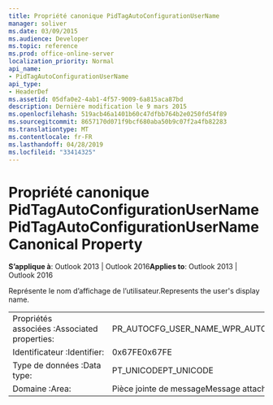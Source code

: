 ```yaml
---
title: Propriété canonique PidTagAutoConfigurationUserName
manager: soliver
ms.date: 03/09/2015
ms.audience: Developer
ms.topic: reference
ms.prod: office-online-server
localization_priority: Normal
api_name:
- PidTagAutoConfigurationUserName
api_type:
- HeaderDef
ms.assetid: 05dfa0e2-4ab1-4f57-9009-6a815aca87bd
description: Dernière modification le 9 mars 2015
ms.openlocfilehash: 519acb46a1401b60c47dfbb764b2e0250fd54f89
ms.sourcegitcommit: 8657170d071f9bcf680aba50b9c07f2a4fb82283
ms.translationtype: MT
ms.contentlocale: fr-FR
ms.lasthandoff: 04/28/2019
ms.locfileid: "33414325"
---
```

# <a name="pidtagautoconfigurationusername-canonical-property"></a><span data-ttu-id="6e351-103">Propriété canonique PidTagAutoConfigurationUserName</span><span class="sxs-lookup"><span data-stu-id="6e351-103">PidTagAutoConfigurationUserName Canonical Property</span></span>

  
  
<span data-ttu-id="6e351-104">**S’applique à**: Outlook 2013 | Outlook 2016</span><span class="sxs-lookup"><span data-stu-id="6e351-104">**Applies to**: Outlook 2013 | Outlook 2016</span></span> 
  
<span data-ttu-id="6e351-105">Représente le nom d’affichage de l’utilisateur.</span><span class="sxs-lookup"><span data-stu-id="6e351-105">Represents the user's display name.</span></span>
  
|||
|:-----|:-----|
|<span data-ttu-id="6e351-106">Propriétés associées :</span><span class="sxs-lookup"><span data-stu-id="6e351-106">Associated properties:</span></span>  <br/> |<span data-ttu-id="6e351-107">PR_AUTOCFG_USER_NAME_W</span><span class="sxs-lookup"><span data-stu-id="6e351-107">PR_AUTOCFG_USER_NAME_W</span></span>  <br/> |
|<span data-ttu-id="6e351-108">Identificateur :</span><span class="sxs-lookup"><span data-stu-id="6e351-108">Identifier:</span></span>  <br/> |<span data-ttu-id="6e351-109">0x67FE</span><span class="sxs-lookup"><span data-stu-id="6e351-109">0x67FE</span></span>  <br/> |
|<span data-ttu-id="6e351-110">Type de données :</span><span class="sxs-lookup"><span data-stu-id="6e351-110">Data type:</span></span>  <br/> |<span data-ttu-id="6e351-111">PT_UNICODE</span><span class="sxs-lookup"><span data-stu-id="6e351-111">PT_UNICODE</span></span>  <br/> |
|<span data-ttu-id="6e351-112">Domaine :</span><span class="sxs-lookup"><span data-stu-id="6e351-112">Area:</span></span>  <br/> |<span data-ttu-id="6e351-113">Pièce jointe de message</span><span class="sxs-lookup"><span data-stu-id="6e351-113">Message attachment</span></span>  <br/> |
   

